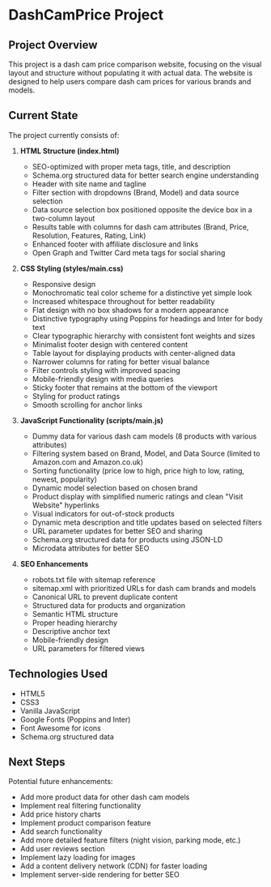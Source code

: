 # DashCamPrice Project

## Project Overview
This project is a dash cam price comparison website, focusing on the visual layout and structure without populating it with actual data. The website is designed to help users compare dash cam prices for various brands and models.

## Current State
The project currently consists of:

1. **HTML Structure (index.html)**
   - SEO-optimized with proper meta tags, title, and description
   - Schema.org structured data for better search engine understanding
   - Header with site name and tagline
   - Filter section with dropdowns (Brand, Model) and data source selection
   - Data source selection box positioned opposite the device box in a two-column layout
   - Results table with columns for dash cam attributes (Brand, Price, Resolution, Features, Rating, Link)
   - Enhanced footer with affiliate disclosure and links
   - Open Graph and Twitter Card meta tags for social sharing

2. **CSS Styling (styles/main.css)**
   - Responsive design
   - Monochromatic teal color scheme for a distinctive yet simple look
   - Increased whitespace throughout for better readability
   - Flat design with no box shadows for a modern appearance
   - Distinctive typography using Poppins for headings and Inter for body text
   - Clear typographic hierarchy with consistent font weights and sizes
   - Minimalist footer design with centered content
   - Table layout for displaying products with center-aligned data
   - Narrower columns for rating for better visual balance
   - Filter controls styling with improved spacing
   - Mobile-friendly design with media queries
   - Sticky footer that remains at the bottom of the viewport
   - Styling for product ratings
   - Smooth scrolling for anchor links

3. **JavaScript Functionality (scripts/main.js)**
   - Dummy data for various dash cam models (8 products with various attributes)
   - Filtering system based on Brand, Model, and Data Source (limited to Amazon.com and Amazon.co.uk)
   - Sorting functionality (price low to high, price high to low, rating, newest, popularity)
   - Dynamic model selection based on chosen brand
   - Product display with simplified numeric ratings and clean "Visit Website" hyperlinks
   - Visual indicators for out-of-stock products
   - Dynamic meta description and title updates based on selected filters
   - URL parameter updates for better SEO and sharing
   - Schema.org structured data for products using JSON-LD
   - Microdata attributes for better SEO

4. **SEO Enhancements**
   - robots.txt file with sitemap reference
   - sitemap.xml with prioritized URLs for dash cam brands and models
   - Canonical URL to prevent duplicate content
   - Structured data for products and organization
   - Semantic HTML structure
   - Proper heading hierarchy
   - Descriptive anchor text
   - Mobile-friendly design
   - URL parameters for filtered views

## Technologies Used
- HTML5
- CSS3
- Vanilla JavaScript
- Google Fonts (Poppins and Inter)
- Font Awesome for icons
- Schema.org structured data

## Next Steps
Potential future enhancements:
- Add more product data for other dash cam models
- Implement real filtering functionality
- Add price history charts
- Implement product comparison feature
- Add search functionality
- Add more detailed feature filters (night vision, parking mode, etc.)
- Add user reviews section
- Implement lazy loading for images
- Add a content delivery network (CDN) for faster loading
- Implement server-side rendering for better SEO
